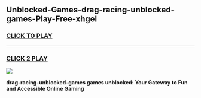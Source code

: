 
## Unblocked-Games-drag-racing-unblocked-games-Play-Free-xhgel
<h3>
<a href="https://premium76.site?title=drag-racing-unblocked-games&ref=22A">CLICK TO PLAY</a></h3>
<hr>

<h3>
<a href="https://premium76.site?title=drag-racing-unblocked-games&ref=22A">CLICK 2 PLAY</a>
  
</h3>

<a href="https://premium76.site?title=drag-racing-unblocked-games&ref=22A"><img src="https://clearcache.store/games.png"></a>


**drag-racing-unblocked-games games unblocked: Your Gateway to Fun and Accessible Online Gaming**
